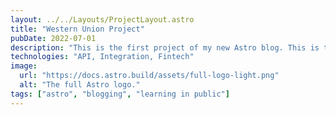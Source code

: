 ```yaml
---
layout: ../../Layouts/ProjectLayout.astro
title: "Western Union Project"
pubDate: 2022-07-01
description: "This is the first project of my new Astro blog. This is the first project of my new Astro blog."
technologies: "API, Integration, Fintech"
image:
  url: "https://docs.astro.build/assets/full-logo-light.png"
  alt: "The full Astro logo."
tags: ["astro", "blogging", "learning in public"]
---
```

